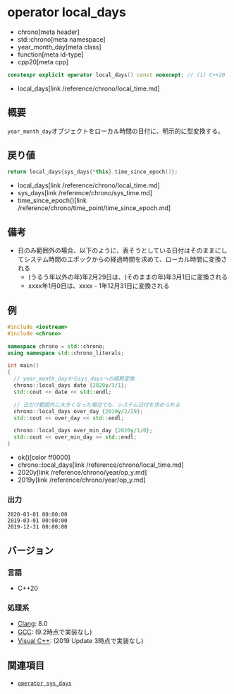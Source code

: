 # operator local_days
* chrono[meta header]
* std::chrono[meta namespace]
* year_month_day[meta class]
* function[meta id-type]
* cpp20[meta cpp]

```cpp
constexpr explicit operator local_days() const noexcept; // (1) C++20
```
* local_days[link /reference/chrono/local_time.md]

## 概要
`year_month_day`オブジェクトをローカル時間の日付に、明示的に型変換する。


## 戻り値
```cpp
return local_days{sys_days{*this}.time_since_epoch()};
```
* local_days[link /reference/chrono/local_time.md]
* sys_days[link /reference/chrono/sys_time.md]
* time_since_epoch()[link /reference/chrono/time_point/time_since_epoch.md]


## 備考
- 日のみ範囲外の場合、以下のように、表そうとしている日付はそのままにしてシステム時間のエポックからの経過時間を求めて、ローカル時間に変換される
    - (うるう年以外の年)年2月29日は、(そのままの年)年3月1日に変換される
    - xxxx年1月0日は、xxxx - 1年12月31日に変換される


## 例
```cpp example
#include <iostream>
#include <chrono>

namespace chrono = std::chrono;
using namespace std::chrono_literals;

int main()
{
  // year_month_dayからsys_daysへの暗黙変換
  chrono::local_days date {2020y/3/1};
  std::cout << date << std::endl;

  // 日だけ範囲外に大きくなった場合でも、システム日付を求められる
  chrono::local_days over_day {2019y/2/29};
  std::cout << over_day << std::endl;

  chrono::local_days over_min_day {2020y/1/0};
  std::cout << over_min_day << std::endl;
}
```
* ok()[color ff0000]
* chrono::local_days[link /reference/chrono/local_time.md]
* 2020y[link /reference/chrono/year/op_y.md]
* 2019y[link /reference/chrono/year/op_y.md]

### 出力
```
2020-03-01 00:00:00
2019-03-01 00:00:00
2019-12-31 00:00:00
```

## バージョン
### 言語
- C++20

### 処理系
- [Clang](/implementation.md#clang): 8.0
- [GCC](/implementation.md#gcc): (9.2時点で実装なし)
- [Visual C++](/implementation.md#visual_cpp): (2019 Update 3時点で実装なし)


## 関連項目
- [`operator sys_days`](op_sys_days.md)

